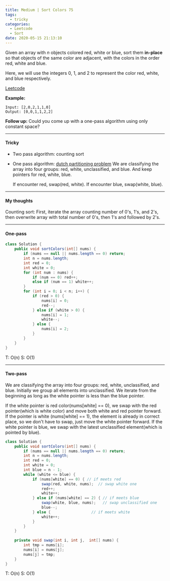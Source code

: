```yaml
---
title: Medium | Sort Colors 75
tags:
  - tricky
categories:
  - Leetcode
  - Sort
date: 2020-05-15 21:13:10
---
```


Given an array with *n* objects colored red, white or blue, sort them **in-place** so that objects of the same color are adjacent, with the colors in the order red, white and blue.

Here, we will use the integers 0, 1, and 2 to represent the color red, white, and blue respectively.

[Leetcode](https://leetcode.com/problems/sort-colors/)

<!--more-->

**Example:**

```
Input: [2,0,2,1,1,0]
Output: [0,0,1,1,2,2]
```

**Follow up:** Could you come up with a one-pass algorithm using only constant space?

---

#### Tricky 

* Two pass algorithm: counting sort

* One pass algorithm: [dutch partitioning problem](https://en.wikipedia.org/wiki/Dutch_national_flag_problem) We are classifying the array into four groups: red, white, unclassified, and blue. And keep pointers for red, white, blue.

  If encounter red, swap(red, white). If encounter blue, swap(white, blue).

---

#### My thoughts 

Counting sort: First, iterate the array counting number of 0's, 1's, and 2's, then overwrite array with total number of 0's, then 1's and followed by 2's.

---

#### One-pass 

```java
class Solution {
    public void sortColors(int[] nums) {
        if (nums == null || nums.length == 0) return;
        int n = nums.length;
        int red = 0;
        int white = 0;
        for (int num : nums) {
            if (num == 0) red++;
            else if (num == 1) white++;
        }
        for (int i = 0; i < n; i++) {
            if (red > 0) {
                nums[i] = 0;
                red--;
            } else if (white > 0) {
                nums[i] = 1;
                white--;
            } else {
                nums[i] = 2;
            }
        }
    }
}
```

T: O(n)		S: O(1)

---

#### Two-pass

We are classifying the array into four groups: red, white, unclassified, and blue. Initially we group all elements into unclassified. We iterate from the beginning as long as the white pointer is less than the blue pointer.

If the white pointer is red color(nums[white] == 0), we swap with the red pointer(which is white color) and move both white and red pointer forward. If the pointer is white (nums[white] == 1), the element is already in correct place, so we don't have to swap, just move the white pointer forward. If the white pointer is blue, we swap with the latest unclassified element(which is pointed by blue).

```java
class Solution {
    public void sortColors(int[] nums) {
        if (nums == null || nums.length == 0) return;
        int n = nums.length;
        int red = 0;
        int white = 0;
        int blue = n - 1;
        while (white <= blue) {
            if (nums[white] == 0) { // if meets red
                swap(red, white, nums);  // swap white one 
                red++;
                white++;
            } else if (nums[white] == 2) { // if meets blue 
                swap(white, blue, nums);   // swap unclassified one
                blue--;
            } else {                  // if meets white
                white++;
            }
        }
    }
    
    private void swap(int i, int j,  int[] nums) {
        int tmp = nums[i];
        nums[i] = nums[j];
        nums[j] = tmp;
    }
}
```

T: O(n)			S: O(1)

